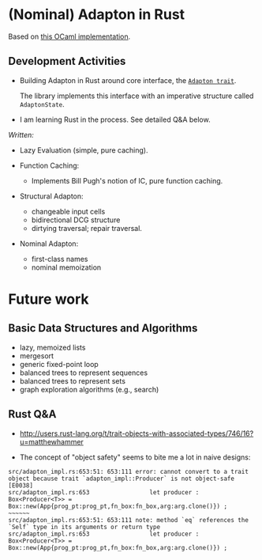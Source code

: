 (Nominal) Adapton in Rust
==========================

Based on [this OCaml implementation](https://github.com/plum-umd/adapton.ocaml).

Development Activities
-----------------------

 - Building Adapton in Rust around core interface, the
   [`Adapton trait`](https://github.com/plum-umd/adapton.rust/blob/master/src/adapton_sigs.rs#L7).
    
   The library implements this interface with an imperative structure
   called `AdaptonState`.

 - I am learning Rust in the process.  See detailed Q&A below.

*Written:*

 - Lazy Evaluation (simple, pure caching).

 - Function Caching:
   - Implements Bill Pugh's notion of IC, pure function caching.

 - Structural Adapton:
   - changeable input cells
   - bidirectional DCG structure
   - dirtying traversal; repair traversal.

 - Nominal Adapton:
   - first-class names
   - nominal memoization

Future work
============

Basic Data Structures and Algorithms
-------------------------------------------
 - lazy, memoized lists
 - mergesort
 - generic fixed-point loop
 - balanced trees to represent sequences
 - balanced trees to represent sets
 - graph exploration algorithms (e.g., search)

Rust Q&A
---------

 - http://users.rust-lang.org/t/trait-objects-with-associated-types/746/16?u=matthewhammer

 - The concept of "object safety" seems to bite me a lot in naive designs:
 
 ```
 src/adapton_impl.rs:653:51: 653:111 error: cannot convert to a trait object because trait `adapton_impl::Producer` is not object-safe [E0038]
 src/adapton_impl.rs:653                 let producer : Box<Producer<T>> = Box::new(App{prog_pt:prog_pt,fn_box:fn_box,arg:arg.clone()}) ;
 ~~~~~~
 src/adapton_impl.rs:653:51: 653:111 note: method `eq` references the `Self` type in its arguments or return type
 src/adapton_impl.rs:653                 let producer : Box<Producer<T>> = Box::new(App{prog_pt:prog_pt,fn_box:fn_box,arg:arg.clone()}) ;
```
